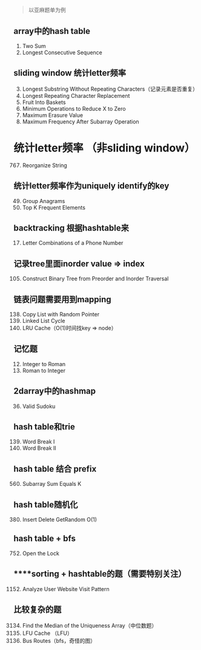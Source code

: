 # 

> 以亚麻题单为例

## array中的hash table

1. Two Sum  
128. Longest Consecutive Sequence  

## sliding window 统计letter频率

3. Longest Substring Without Repeating Characters（记录元素是否重复）  
424. Longest Repeating Character Replacement   
904. Fruit Into Baskets  
1658. Minimum Operations to Reduce X to Zero  
1695. Maximum Erasure Value  
3434. Maximum Frequency After Subarray Operation  

# 统计letter频率 （非sliding window）
767. Reorganize String  

## 统计letter频率作为uniquely identify的key

49. Group Anagrams  
347. Top K Frequent Elements  

## backtracking 根据hashtable来
17. Letter Combinations of a Phone Number  

## 记录tree里面inorder value => index
105. Construct Binary Tree from Preorder and Inorder Traversal  


## 链表问题需要用到mapping
138. Copy List with Random Pointer 
141. Linked List Cycle  
146. LRU Cache（O(1)时间找key => node）  


## 记忆题
12. Integer to Roman  
13. Roman to Integer  

## 2darray中的hashmap
36. Valid Sudoku  

## hash table和trie
139. Word Break I
140. Word Break II

## hash table 结合 prefix
560. Subarray Sum Equals K  

## hash table随机化
380. Insert Delete GetRandom O(1)  

## hash table + bfs
752. Open the Lock  

## ****sorting + hashtable的题（需要特别关注）
1152. Analyze User Website Visit Pattern


## 比较复杂的题

3134. Find the Median of the Uniqueness Array（中位数题）  
460. LFU Cache  （LFU）
815. Bus Routes（bfs，奇怪的图）
